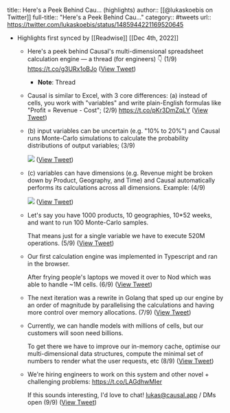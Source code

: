 title:: Here's a Peek Behind Cau... (highlights)
author:: [[@lukaskoebis on Twitter]]
full-title:: "Here's a Peek Behind Cau..."
category:: #tweets
url:: https://twitter.com/lukaskoebis/status/1485944221169520645

- Highlights first synced by [[Readwise]] [[Dec 4th, 2022]]
	- Here's a peek behind Causal's multi-dimensional spreadsheet calculation engine — a thread (for engineers) 👇 (1/9) https://t.co/g3URx1oBJo ([View Tweet](https://twitter.com/lukaskoebis/status/1485944221169520645))
		- **Note**: Thread
	- Causal is similar to Excel, with 3 core differences:
	  (a) instead of cells, you work with "variables" and write plain-English formulas like "Profit = Revenue - Cost"; (2/9) https://t.co/pKr3DmZqLY ([View Tweet](https://twitter.com/lukaskoebis/status/1485944238466600960))
	- (b) input variables can be uncertain (e.g. "10% to 20%") and Causal runs Monte-Carlo simulations to calculate the probability distributions of output variables; (3/9) 
	  
	  ![](https://pbs.twimg.com/media/FJ8fuTRWQAgluSZ.jpg) ([View Tweet](https://twitter.com/lukaskoebis/status/1485944242392469509))
	- (c) variables can have dimensions (e.g. Revenue might be broken down by Product, Geography, and Time) and Causal automatically performs its calculations across all dimensions. Example: (4/9) 
	  
	  ![](https://pbs.twimg.com/media/FJ8h5mXXEAAx9X6.png) ([View Tweet](https://twitter.com/lukaskoebis/status/1485944245928218627))
	- Let's say you have 1000 products, 10 geographies, 10*52 weeks, and want to run 100 Monte-Carlo samples. 
	  
	  That means just for a single variable we have to execute 520M operations. (5/9) ([View Tweet](https://twitter.com/lukaskoebis/status/1485944248524587011))
	- Our first calculation engine was implemented in Typescript and ran in the browser. 
	  
	  After frying people's laptops we moved it over to Nod which was able to handle ~1M cells. (6/9) ([View Tweet](https://twitter.com/lukaskoebis/status/1485944250269372418))
	- The next iteration was a rewrite in Golang that sped up our engine by an order of magnitude by parallelising the calculations and having more control over memory allocations. (7/9) ([View Tweet](https://twitter.com/lukaskoebis/status/1485944251880034306))
	- Currently, we can handle models with millions of cells, but our customers will soon need billions. 
	  
	  To get there we have to improve our in-memory cache, optimise our multi-dimensional data structures, compute the minimal set of numbers to render what the user requests, etc (8/9) ([View Tweet](https://twitter.com/lukaskoebis/status/1485944253687775235))
	- We're hiring engineers to work on this system and other novel + challenging problems: https://t.co/LAGdhwMIer
	  
	  If this sounds interesting, I'd love to chat! lukas@causal.app / DMs open (9/9) ([View Tweet](https://twitter.com/lukaskoebis/status/1485944255436759042))
